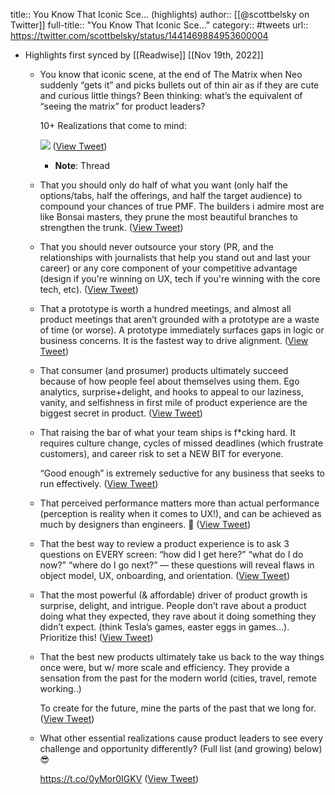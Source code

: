 title:: You Know That Iconic Sce... (highlights)
author:: [[@scottbelsky on Twitter]]
full-title:: "You Know That Iconic Sce..."
category:: #tweets
url:: https://twitter.com/scottbelsky/status/1441469884953600004

- Highlights first synced by [[Readwise]] [[Nov 19th, 2022]]
	- You know that iconic scene, at the end of The Matrix when Neo suddenly “gets it” and picks bullets out of thin air as if they are cute and curious little things? Been thinking: what’s the equivalent of “seeing the matrix” for product leaders? 
	  
	  10+ Realizations that come to mind: 
	  
	  ![](https://pbs.twimg.com/media/FAEdcnOVkAcUDr3.jpg) ([View Tweet](https://twitter.com/scottbelsky/status/1441469884953600004))
		- **Note**: Thread
	- That you should only do half of what you want (only half the options/tabs, half the offerings, and half the target audience) to compound your chances of true PMF. The builders i admire most are like Bonsai masters, they prune the most beautiful branches to strengthen the trunk. ([View Tweet](https://twitter.com/scottbelsky/status/1441469886975279109))
	- That you should never outsource your story (PR, and the relationships with journalists that help you stand out and last your career) or any core component of your competitive advantage (design if you're winning on UX, tech if you're winning with the core tech, etc). ([View Tweet](https://twitter.com/scottbelsky/status/1441469888246259715))
	- That a prototype is worth a hundred meetings, and almost all product meetings that aren’t grounded with a prototype are a waste of time (or worse). A prototype immediately surfaces gaps in logic or business concerns. It is the fastest way to drive alignment. ([View Tweet](https://twitter.com/scottbelsky/status/1441469889315622912))
	- That consumer (and prosumer) products ultimately succeed because of how people feel about themselves using them. Ego analytics, surprise+delight, and hooks to appeal to our laziness, vanity, and selfishness in first mile of product experience are the biggest secret in product. ([View Tweet](https://twitter.com/scottbelsky/status/1441469890607550469))
	- That raising the bar of what your team ships is f*cking hard. It requires culture change, cycles of missed deadlines (which frustrate customers), and career risk to set a NEW BIT for everyone. 
	  
	  “Good enough” is extremely seductive for any business that seeks to run effectively. ([View Tweet](https://twitter.com/scottbelsky/status/1441469892050538498))
	- That perceived performance matters more than actual performance (perception is reality when it comes to UX!), and can be achieved as much by designers than engineers. 👀 ([View Tweet](https://twitter.com/scottbelsky/status/1441469893166059526))
	- That the best way to review a product experience is to ask 3 questions on EVERY screen: “how did I get here?” “what do I do now?” “where do I go next?” — these questions will reveal flaws in object model, UX, onboarding, and orientation. ([View Tweet](https://twitter.com/scottbelsky/status/1441469898513735696))
	- That the most powerful (& affordable) driver of product growth is surprise, delight, and intrigue. People don’t rave about a product doing what they expected, they rave about it doing something they didn’t expect. (think Tesla’s games, easter eggs in games…). Prioritize this! ([View Tweet](https://twitter.com/scottbelsky/status/1441469899650519043))
	- That the best new products ultimately take us back to the way things once were, but w/ more scale and efficiency. They provide a sensation from the past for the modern world (cities, travel, remote working..)
	  
	  To create for the future, mine the parts of the past that we long for. ([View Tweet](https://twitter.com/scottbelsky/status/1441469900665544708))
	- What other essential realizations cause product leaders to see every challenge and opportunity differently? 
	  (Full list (and growing) below) 😎
	  
	  https://t.co/0yMor0IGKV ([View Tweet](https://twitter.com/scottbelsky/status/1441469901621846019))